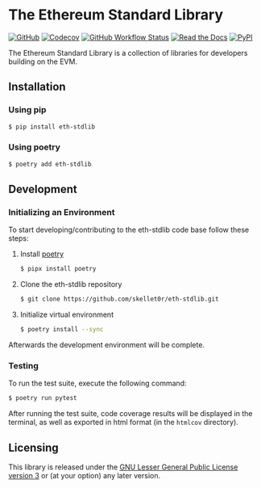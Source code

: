 # The Ethereum Standard Library

[![GitHub](https://img.shields.io/github/license/skellet0r/eth-stdlib)](./COPYING.LESSER)
[![Codecov](https://img.shields.io/codecov/c/github/skellet0r/eth-stdlib)](https://app.codecov.io/gh/skellet0r/eth-stdlib)
[![GitHub Workflow Status](https://img.shields.io/github/actions/workflow/status/skellet0r/eth-stdlib/test.yaml?label=test%20suite)](https://github.com/skellet0r/eth-stdlib/actions/workflows/test.yaml)
[![Read the Docs](https://img.shields.io/readthedocs/eth-stdlib)](https://eth-stdlib.readthedocs.io/en/latest/)
[![PyPI](https://img.shields.io/pypi/v/eth-stdlib)](https://pypi.org/project/eth-stdlib/)

The Ethereum Standard Library is a collection of libraries for developers building on the EVM.

## Installation

### Using pip

```bash
$ pip install eth-stdlib
```

### Using poetry

```bash
$ poetry add eth-stdlib
```

## Development

### Initializing an Environment

To start developing/contributing to the eth-stdlib code base follow these steps:

1. Install [poetry](https://python-poetry.org/)

   ```bash
   $ pipx install poetry
   ```

2. Clone the eth-stdlib repository

   ```bash
   $ git clone https://github.com/skellet0r/eth-stdlib.git
   ```

3. Initialize virtual environment

   ```bash
   $ poetry install --sync
   ```

Afterwards the development environment will be complete.

### Testing

To run the test suite, execute the following command:

```bash
$ poetry run pytest
```

After running the test suite, code coverage results will be displayed in the terminal, as well as exported in html format (in the `htmlcov` directory).


## Licensing
This library is released under the [GNU Lesser General Public License version 3](./COPYING.LESSER) or
(at your option) any later version.
